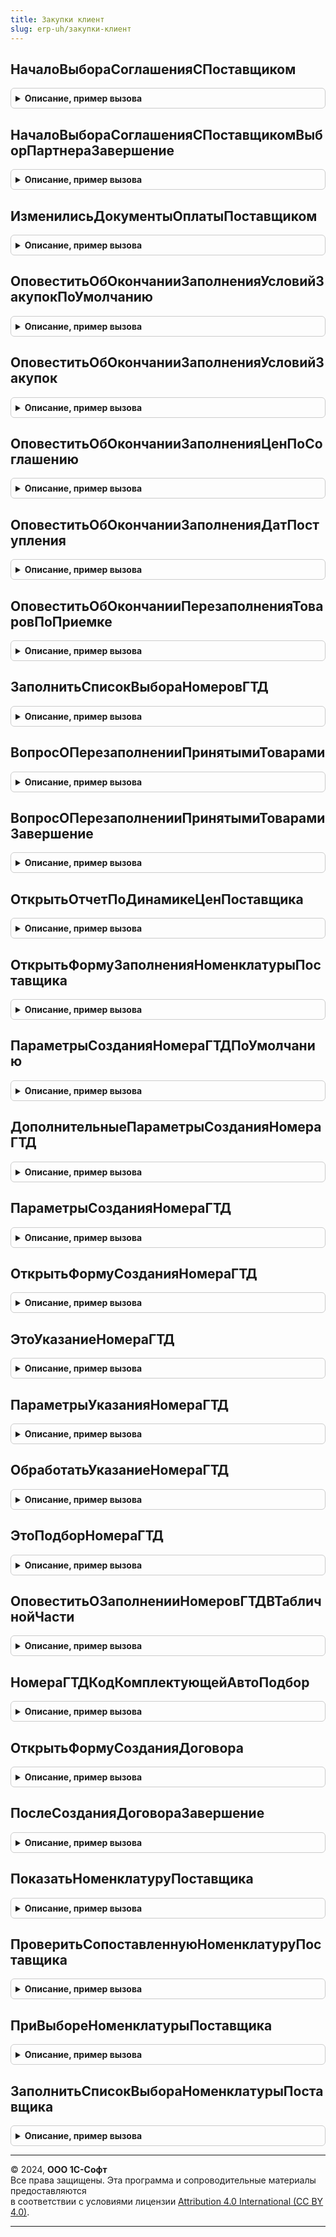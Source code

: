 ```yaml
---
title: Закупки клиент
slug: erp-uh/закупки-клиент
---
```



## НачалоВыбораСоглашенияСПоставщиком
<details style="margin: 1em 0; padding: 0.5em; border: 1px solid #ccc; border-radius: 6px;">

<summary style="font-weight: bold; cursor: pointer;">Описание, пример вызова</summary>

```bsl

// Процедура - обработчик события "НачалоВыбора" элемента формы "Соглашение"
//
// Параметры:
//	Элемент                   - ПолеФормы - обрабатываемый элемент формы
//	СтандартнаяОбработка      - Булево -
//	Партнер                   - СправочникСсылка.Партнеры - ссылка на партнера, для которого выберите соглашение
//	Документ                  - ДокументСсылка - ссылка на ранее выбранное соглашение для  начального позиционирования в списке
//	ДатаДокумента             - Дата - дата документа, в котором выбирается соглашение
//	ДоступноДляЗакупки        - Булево - Если Истина, отбираются только соглашения с установленным флагом ДоступноДляЗакупки
//	БезКомиссионныхСоглашений - Булево - Если Истина, отбираются только соглашения с хоз. операций "Закупка у поставщика"
//	СтруктураДополнительногоОтбора - Структура, Неопределено -
//
Процедура НачалоВыбораСоглашенияСПоставщиком(Элемент, Экспорт
```

Пример вызова
```bsl
ЗакупкиКлиент.НачалоВыбораСоглашенияСПоставщиком(Элемент, );
```
</details>

## НачалоВыбораСоглашенияСПоставщикомВыборПартнераЗавершение
<details style="margin: 1em 0; padding: 0.5em; border: 1px solid #ccc; border-radius: 6px;">

<summary style="font-weight: bold; cursor: pointer;">Описание, пример вызова</summary>

```bsl

// Проверяет заполненность реквизитов, необходимых для заполнения цен в документе по соглашению с поставщиком.
//
// Параметры:
//  Партнер                 - СправочникСсылка.Партнеры -  партнер, для которого отбираются соглашения.
//  ДополнительныеПараметры - Структура - дополнительные параметры для отбора соглашений.
//
Процедура НачалоВыбораСоглашенияСПоставщикомВыборПартнераЗавершение(Партнер, ДополнительныеПараметры) Экспорт
```

Пример вызова
```bsl
ЗакупкиКлиент.НачалоВыбораСоглашенияСПоставщикомВыборПартнераЗавершение(Партнер, ДополнительныеПараметры) 
```
</details>

## ИзменилисьДокументыОплатыПоставщиком
<details style="margin: 1em 0; padding: 0.5em; border: 1px solid #ccc; border-radius: 6px;">

<summary style="font-weight: bold; cursor: pointer;">Описание, пример вызова</summary>

```bsl

// Проверяет является ли оповещение в форме событием изменения документов оплаты
//
// Параметры:
//  ИмяСобытия - Строка - имя события из процедуры формы "ОбработкаОповещения".
//
// Возвращаемое значение:
//  Булево - Истина, если оповещение является оплатой.
//
Функция ИзменилисьДокументыОплатыПоставщиком(ИмяСобытия) Экспорт
```

Пример вызова
```bsl
Результат = ЗакупкиКлиент.ИзменилисьДокументыОплатыПоставщиком(ИмяСобытия) 
```
</details>

## ОповеститьОбОкончанииЗаполненияУсловийЗакупокПоУмолчанию
<details style="margin: 1em 0; padding: 0.5em; border: 1px solid #ccc; border-radius: 6px;">

<summary style="font-weight: bold; cursor: pointer;">Описание, пример вызова</summary>

```bsl

// Показывает оповещение пользователя об окончании заполнения условий закупок по умолчанию.
//
Процедура ОповеститьОбОкончанииЗаполненияУсловийЗакупокПоУмолчанию() Экспорт
```

Пример вызова
```bsl
ЗакупкиКлиент.ОповеститьОбОкончанииЗаполненияУсловийЗакупокПоУмолчанию() 
```
</details>

## ОповеститьОбОкончанииЗаполненияУсловийЗакупок
<details style="margin: 1em 0; padding: 0.5em; border: 1px solid #ccc; border-radius: 6px;">

<summary style="font-weight: bold; cursor: pointer;">Описание, пример вызова</summary>

```bsl

// Показывает оповещение пользователя об окончании заполнения условий закупок
//
Процедура ОповеститьОбОкончанииЗаполненияУсловийЗакупок() Экспорт
```

Пример вызова
```bsl
ЗакупкиКлиент.ОповеститьОбОкончанииЗаполненияУсловийЗакупок() 
```
</details>

## ОповеститьОбОкончанииЗаполненияЦенПоСоглашению
<details style="margin: 1em 0; padding: 0.5em; border: 1px solid #ccc; border-radius: 6px;">

<summary style="font-weight: bold; cursor: pointer;">Описание, пример вызова</summary>

```bsl

// Показывает оповещение пользователя об окончании заполнения цен по соглашению с клиентом.
//
// Параметры:
//	ЦеныРассчитаны - Булево - Признак успешного расчета цен хотя бы в одной строке.
//	ТекстОшибки - Строка - Описание ошибки при расчете цен.
//
Процедура ОповеститьОбОкончанииЗаполненияЦенПоСоглашению(ЦеныРассчитаны = Истина, ТекстОшибки = "") Экспорт
```

Пример вызова
```bsl
ЗакупкиКлиент.ОповеститьОбОкончанииЗаполненияЦенПоСоглашению(ЦеныРассчитаны, ТекстОшибки);
```
</details>

## ОповеститьОбОкончанииЗаполненияДатПоступления
<details style="margin: 1em 0; padding: 0.5em; border: 1px solid #ccc; border-radius: 6px;">

<summary style="font-weight: bold; cursor: pointer;">Описание, пример вызова</summary>

```bsl

// Показывает оповещение пользователя об окончании заполнения дат поступления всех строк тч.
//
// Параметры:
//	ДатаПоступления - Дата - дата отгрузки, по которой заполнялась дата в табличной части
//	ЗаполнениеВыделенныхСтрок - Булево - влияет на текст сообщения.
//
Процедура ОповеститьОбОкончанииЗаполненияДатПоступления(ДатаПоступления, ЗаполнениеВыделенныхСтрок) Экспорт
```

Пример вызова
```bsl
ЗакупкиКлиент.ОповеститьОбОкончанииЗаполненияДатПоступления(ДатаПоступления, ЗаполнениеВыделенныхСтрок) 
```
</details>

## ОповеститьОбОкончанииПерезаполненияТоваровПоПриемке
<details style="margin: 1em 0; padding: 0.5em; border: 1px solid #ccc; border-radius: 6px;">

<summary style="font-weight: bold; cursor: pointer;">Описание, пример вызова</summary>

```bsl

// Показывает оповещение пользователя об окончании перезаполнения товаров по фактической приемке.
//
// Параметры:
//	ЕстьИзменения           - Булево - Если Истина - есть изменения в табличной части
//	КоличествоПерезаполнено - Булево - Если Истина - количество было перезаполнено по фактической приемке.
//
Процедура ОповеститьОбОкончанииПерезаполненияТоваровПоПриемке(ЕстьИзменения, КоличествоПерезаполнено) Экспорт
```

Пример вызова
```bsl
ЗакупкиКлиент.ОповеститьОбОкончанииПерезаполненияТоваровПоПриемке(ЕстьИзменения, КоличествоПерезаполнено) 
```
</details>

## ЗаполнитьСписокВыбораНомеровГТД
<details style="margin: 1em 0; padding: 0.5em; border: 1px solid #ccc; border-radius: 6px;">

<summary style="font-weight: bold; cursor: pointer;">Описание, пример вызова</summary>

```bsl

// Формирует список выбора номеров ГТД с отбором по номенклатуре, характеристике
//
// Параметры:
//	ТекущаяСтрока - ДанныеФормыЭлементКоллекции - текущая строка таблицы Товары
//	СписокВыбора  - СписокЗначений - список выбора номеров ГТД.
//
Процедура ЗаполнитьСписокВыбораНомеровГТД(ТекущаяСтрока, СписокВыбора) Экспорт
```

Пример вызова
```bsl
ЗакупкиКлиент.ЗаполнитьСписокВыбораНомеровГТД(ТекущаяСтрока, СписокВыбора) 
```
</details>

## ВопросОПерезаполненииПринятымиТоварами
<details style="margin: 1em 0; padding: 0.5em; border: 1px solid #ccc; border-radius: 6px;">

<summary style="font-weight: bold; cursor: pointer;">Описание, пример вызова</summary>

```bsl

// Проверяет заполненность реквизитов, необходимых для заполнения товаров по приемке.
//
// Параметры:
// 	ОписаниеОповещения - ОписаниеОповещения -
// 	ЕстьПринятыеТовары - Булево - признак наличия принятых товаров.
//
// Возвращаемое значение:
// 	Булево - Ложь, если пользователь отказался от заполнения.
//
Функция ВопросОПерезаполненииПринятымиТоварами(ОписаниеОповещения, ЕстьПринятыеТовары) Экспорт
```

Пример вызова
```bsl
Результат = ЗакупкиКлиент.ВопросОПерезаполненииПринятымиТоварами(ОписаниеОповещения, ЕстьПринятыеТовары) 
```
</details>

## ВопросОПерезаполненииПринятымиТоварамиЗавершение
<details style="margin: 1em 0; padding: 0.5em; border: 1px solid #ccc; border-radius: 6px;">

<summary style="font-weight: bold; cursor: pointer;">Описание, пример вызова</summary>

```bsl

// Обработчик завершения ответа на вопрос перезаполнения принятыми товарами.
//
// Параметры:
//  ОтветНаВопрос           - Строка - вариант ответа на вопрос, выбранный пользователем.
//  ДополнительныеПараметры - Структура - дополнительные параметры.
//
Процедура ВопросОПерезаполненииПринятымиТоварамиЗавершение(ОтветНаВопрос, ДополнительныеПараметры) Экспорт
```

Пример вызова
```bsl
ЗакупкиКлиент.ВопросОПерезаполненииПринятымиТоварамиЗавершение(ОтветНаВопрос, ДополнительныеПараметры) 
```
</details>

## ОткрытьОтчетПоДинамикеЦенПоставщика
<details style="margin: 1em 0; padding: 0.5em; border: 1px solid #ccc; border-radius: 6px;">

<summary style="font-weight: bold; cursor: pointer;">Описание, пример вызова</summary>

```bsl

// Открывает отчет ДинамикаИзмененияЦенНоменклатурыПоставщика с отбором из формы
//
// Параметры:
//	Форма - ФормаКлиентскогоПриложения - форма документа, из которого открывается отчет.
//
Процедура ОткрытьОтчетПоДинамикеЦенПоставщика(Форма) Экспорт
```

Пример вызова
```bsl
ЗакупкиКлиент.ОткрытьОтчетПоДинамикеЦенПоставщика(Форма) 
```
</details>

## ОткрытьФормуЗаполненияНоменклатурыПоставщика
<details style="margin: 1em 0; padding: 0.5em; border: 1px solid #ccc; border-radius: 6px;">

<summary style="font-weight: bold; cursor: pointer;">Описание, пример вызова</summary>

```bsl

// Открывает форму заполнения номенклатуры по номенклатуре поставщика.
//
// Параметры:
// 	ОписаниеОповещения     - ОписаниеОповещения - описание оповещения.
// 	АдресТоваровВХранилище - Строка - адрес товаров в хранилище.
// 	Форма                  - ФормаКлиентскогоПриложения - владелец открываемой формы.
// 	ОтборТипНоменклатуры - Неопределено, Массив - Отбор тип номенклатуры
Процедура ОткрытьФормуЗаполненияНоменклатурыПоставщика(ОписаниеОповещения, АдресТоваровВХранилище, Форма, ОтборТипНоменклатуры = Неопределено) Экспорт
```

Пример вызова
```bsl
ЗакупкиКлиент.ОткрытьФормуЗаполненияНоменклатурыПоставщика(ОписаниеОповещения, АдресТоваровВХранилище, Форма, ОтборТипНоменклатуры);
```
</details>

## ПараметрыСозданияНомераГТДПоУмолчанию
<details style="margin: 1em 0; padding: 0.5em; border: 1px solid #ccc; border-radius: 6px;">

<summary style="font-weight: bold; cursor: pointer;">Описание, пример вызова</summary>

```bsl

// Конструктор коллекции параметров создания элемента справчоника 'НомераГТД' по умолчанию.
//
// Возвращаемое значение:
//	Структура - коллекция, которая содержит следующие свойства:
//		* Код - Строка - номер ГТД.
//		* ДанныеТовара - Структура - информация о товаре, содержащая следующие данные:
//			** Номенклатура - СправочникСсылка.Номенклатура - информация о номенклатуре.
//			** Характеристика - СправочникСсылка.ХарактеристикиНоменклатуры - информация о характеристике номенклатуры.
//			** Упаковка - СправочникСсылка.УпаковкиЕдиницыИзмерения - информация об упаковке товара.
//			** КоличествоКомплектов - Число - количество товара.
//			** СуммаПоРНПТ - Число - стоимость товара.
//		* СтранаПроисхождения - СправочникСсылка.СтраныМира - информация о стране происхождения товара.
//		* Дата - Дата- дата документа.
//		* ВалютаДокумента - СправочникСсылка.Валюты - валюта документа.
//		* ПоказатьСтоимостьПоДокументу - Булево - признак использования в документе суммовых показателей.
//		* ИспользоватьУчетПрослеживаемыхИмпортныхТоваров - Булево - признак использования учета прослеживаемых импортных
//																	товаров.
//
Функция ПараметрыСозданияНомераГТДПоУмолчанию() Экспорт
```

Пример вызова
```bsl
Результат = ЗакупкиКлиент.ПараметрыСозданияНомераГТДПоУмолчанию() 
```
</details>

## ДополнительныеПараметрыСозданияНомераГТД
<details style="margin: 1em 0; padding: 0.5em; border: 1px solid #ccc; border-radius: 6px;">

<summary style="font-weight: bold; cursor: pointer;">Описание, пример вызова</summary>

```bsl

// Возвращает параметры по умолчанию, используемые для инициализации параметров заполнения элемента справочника 'НомераГТД'.
//
// Возвращаемое значение:
//	Структура - коллекция, которая содержит следующие свойства:
//		* Дата - Дата- дата документа.
//		* ВалютаДокумента - СправочникСсылка.Валюты - валюта документа.
//		* ИмяПоляКоличество - Строка - имя поля содержащего информацию о количестве упаковок товара в коллекции параметра
//										ТекущаяСтрока (см. ПараметрыСозданияНомераГТД).
//		* ИмяПоляСумма - Строка - имя поля содержащего информацию о сумме товара в коллекции параметра
//									ТекущаяСтрока (см. ПараметрыСозданияНомераГТД).
//		* ИмяПоляСуммаНДС - Строка - имя поля содержащего информацию о сумме НДС товара в коллекции параметра
//										ТекущаяСтрока (см. ПараметрыСозданияНомераГТД).
//		* ИмяПоляСуммаСНДС - Строка - имя поля содержащего информацию о сумме с НДС товара в коллекции параметра
//										ТекущаяСтрока (см. ПараметрыСозданияНомераГТД).
//		* ОснованиеСтоимостиПоступления - Булево - признак того, что документ является основанием для определения
//													стоимости поступления товаров.
//		* ИспользоватьУчетПрослеживаемыхИмпортныхТоваров - Булево - признак использования учета прослеживаемых импортных
//																	товаров.
//
Функция ДополнительныеПараметрыСозданияНомераГТД() Экспорт
```

Пример вызова
```bsl
Результат = ЗакупкиКлиент.ДополнительныеПараметрыСозданияНомераГТД() 
```
</details>

## ПараметрыСозданияНомераГТД
<details style="margin: 1em 0; padding: 0.5em; border: 1px solid #ccc; border-radius: 6px;">

<summary style="font-weight: bold; cursor: pointer;">Описание, пример вызова</summary>

```bsl

// Возвращает, используемые при создании, параметры заполнения элемента справочника 'НомераГТД'.
//
// Параметры:
//	ТекущаяСтрока - Структура, ДанныеФормыЭлементКоллекции - коллекция, содержащая информацию о товаре:
//					* Номенклатура - СправочникСсылка.Номенклатура - информация о номенклатуре.
//					* Характеристика - СправочникСсылка.ХарактеристикиНоменклатуры - информация о характеристике номенклатуры.
//					* Упаковка - СправочникСсылка.УпаковкиЕдиницыИзмерения - информация об упаковке товара.
//					* СтранаПроисхождения - СправочникСсылка.СтраныМира - информация о стране происхождения товара.
//	ТекстРедактирования - Строка - текст редактирования поля формы Номера ГТД.
//	ДополнительныеПараметры - см. ДополнительныеПараметрыСозданияНомераГТД.
//
// Возвращаемое значение:
//	см. ПараметрыСозданияНомераГТДПоУмолчанию.
//
Функция ПараметрыСозданияНомераГТД(ТекущаяСтрока, ТекстРедактирования, ДополнительныеПараметры = Неопределено) Экспорт
```

Пример вызова
```bsl
Результат = ЗакупкиКлиент.ПараметрыСозданияНомераГТД(ТекущаяСтрока, ТекстРедактирования, ДополнительныеПараметры);
```
</details>

## ОткрытьФормуСозданияНомераГТД
<details style="margin: 1em 0; padding: 0.5em; border: 1px solid #ccc; border-radius: 6px;">

<summary style="font-weight: bold; cursor: pointer;">Описание, пример вызова</summary>

```bsl

// Открывает форму создания элемента справочника 'НомераГТД'.
//
// Параметры:
//	Форма - ФормаКлиентскогоПриложения - форма, в которой вызывается команда создания Номера ГТД.
//	ПараметрыСоздания - см. ПараметрыСозданияНомераГТД
//
Процедура ОткрытьФормуСозданияНомераГТД(Форма, ПараметрыСоздания) Экспорт
```

Пример вызова
```bsl
ЗакупкиКлиент.ОткрытьФормуСозданияНомераГТД(Форма, ПараметрыСоздания) 
```
</details>

## ЭтоУказаниеНомераГТД
<details style="margin: 1em 0; padding: 0.5em; border: 1px solid #ccc; border-radius: 6px;">

<summary style="font-weight: bold; cursor: pointer;">Описание, пример вызова</summary>

```bsl

// Выполняет проверку того, что форма, выполнившая оповещение выбора значения, является формой элемента
// справочника 'НомераГТД'.
//
// Параметры:
//	ИсточникВыбора - Произвольный - параметр события ОбработкаВыбора формы, в которой осуществлен выбор значения.
//
// Возвращаемое значение:
//	Булево - возвращает значение Истина, если выполнен выбор элемента справочника 'НомераГТД'.
//
Функция ЭтоУказаниеНомераГТД(ИсточникВыбора) Экспорт
```

Пример вызова
```bsl
Результат = ЗакупкиКлиент.ЭтоУказаниеНомераГТД(ИсточникВыбора) 
```
</details>

## ПараметрыУказанияНомераГТД
<details style="margin: 1em 0; padding: 0.5em; border: 1px solid #ccc; border-radius: 6px;">

<summary style="font-weight: bold; cursor: pointer;">Описание, пример вызова</summary>

```bsl

// Возвращает параметры обработки выбора значения формы элемента справочника 'НомераГТД'.
//
// Возвращаемое значение:
//	Структура - коллекция, которая содержит следующие свойства:
//		* ИмяТЧ - Строка - имя табличной части, в которой указывается значение номера ГТД.
//		* ИмяПоляНомерГТД - Строка - имя поля номера ГТД, в котором указывается значение.
//		* ИмяПоляСтранаПроисхождения - Строка - имя поля страны происхождения, в котором указывается страна
//												происхождения импортного товара в соответствии с ГТД.
//
Функция ПараметрыУказанияНомераГТД() Экспорт
```

Пример вызова
```bsl
Результат = ЗакупкиКлиент.ПараметрыУказанияНомераГТД() 
```
</details>

## ОбработатьУказаниеНомераГТД
<details style="margin: 1em 0; padding: 0.5em; border: 1px solid #ccc; border-radius: 6px;">

<summary style="font-weight: bold; cursor: pointer;">Описание, пример вызова</summary>

```bsl

// Выполняет указание значений номера ГТД и служебных реквизитов в табличной части формы.
//
// Параметры:
//	Форма - ФормаКлиентскогоПриложения - форма, в которой инициировано указание номера ГТД, которая содержит следующие свойства:
//		* Элементы - ВсеЭлементыФормы - элементы формы.
//	НомерГТД - СправочникСсылка.НомераГТД, Неопределено - значение выбора.
//	ПараметрыУказанияНомераГТД - см. ПараметрыУказанияНомераГТД
//	ТекущиеДанные - Структура, ДанныеФормыЭлементКоллекции - данные строки, в которой указывается номер ГТД,
//																если значение не передано, тогда используются текущие
//																данные таблицы с именем ПараметрыУказанияНомераГТД.ИмяТЧ.
//	ДействияОбработки - Структура - параметры действий, которые необходимо выполнить для обработки строк табличной части,
//									в которых осуществляется заполнение номеров ГТД.
//
Процедура ОбработатьУказаниеНомераГТД(Форма, Экспорт
```

Пример вызова
```bsl
ЗакупкиКлиент.ОбработатьУказаниеНомераГТД(Форма, );
```
</details>

## ЭтоПодборНомераГТД
<details style="margin: 1em 0; padding: 0.5em; border: 1px solid #ccc; border-radius: 6px;">

<summary style="font-weight: bold; cursor: pointer;">Описание, пример вызова</summary>

```bsl

// Выполняет проверку того, что форма, выполнившая оповещение, является формой подбора номера номера ГТД.
//
// Параметры:
//	ИсточникВыбора - Произвольный - параметр события ОбработкаВыбора формы, в которой осуществлен выбор значения.
//
// Возвращаемое значение:
//	Булево - возвращает значение Истина, если выполнен выбор элемента справочника 'НомераГТД'.
//
Функция ЭтоПодборНомераГТД(ИсточникВыбора) Экспорт
```

Пример вызова
```bsl
Результат = ЗакупкиКлиент.ЭтоПодборНомераГТД(ИсточникВыбора) 
```
</details>

## ОповеститьОЗаполненииНомеровГТДВТабличнойЧасти
<details style="margin: 1em 0; padding: 0.5em; border: 1px solid #ccc; border-radius: 6px;">

<summary style="font-weight: bold; cursor: pointer;">Описание, пример вызова</summary>

```bsl

// Показывает оповещение пользователю о заполнении номеров ГТД в строках табличной части документа.
//
// Параметры:
//	ЗаполненыНомераГТД - Булево - признак того, что выполнено заполнение табличной части.
//	НомерГТД - СправочникСсылка.НомераГТД - значение заполнения.
//
Процедура ОповеститьОЗаполненииНомеровГТДВТабличнойЧасти(ЗаполненыНомераГТД, НомерГТД = Неопределено) Экспорт
```

Пример вызова
```bsl
ЗакупкиКлиент.ОповеститьОЗаполненииНомеровГТДВТабличнойЧасти(ЗаполненыНомераГТД, НомерГТД);
```
</details>

## НомераГТДКодКомплектующейАвтоПодбор
<details style="margin: 1em 0; padding: 0.5em; border: 1px solid #ccc; border-radius: 6px;">

<summary style="font-weight: bold; cursor: pointer;">Описание, пример вызова</summary>

```bsl

// Служебный обработчик авто подбора Номера ГТД.
//
// Параметры:
//	Форма - ФормаКлиентскогоПриложения - форма, содержащая поле Номера ГТД.
//	Элемент - ЭлементыФормы - поле формы, содержащее информацию о Номере ГТД.
//	Текст - Строка - текст строки поиска.
//	ДанныеВыбора - СписокЗначений Из Структура - список выбора данных элемента справочника.
//	СтандартнаяОбработка - Булево - в данный параметр передается признак выполнения подбора данных объекта.
//										Если в теле процедуры-обработчика установить данному параметру
//										значение Ложь, стандартная обработка события производиться не будет.
//
Процедура НомераГТДКодКомплектующейАвтоПодбор(Форма, Элемент, Текст, ДанныеВыбора, СтандартнаяОбработка) Экспорт
```

Пример вызова
```bsl
ЗакупкиКлиент.НомераГТДКодКомплектующейАвтоПодбор(Форма, Элемент, Текст, ДанныеВыбора, СтандартнаяОбработка) 
```
</details>

## ОткрытьФормуСозданияДоговора
<details style="margin: 1em 0; padding: 0.5em; border: 1px solid #ccc; border-radius: 6px;">

<summary style="font-weight: bold; cursor: pointer;">Описание, пример вызова</summary>

```bsl

// Открывает форму создания нового договора с данными по партнеру.
//
// Параметры:
//	Форма - ФормаКлиентскогоПриложения - форма документа.
//	Элемент - ЭлементыФормы - поле формы, содержащее информацию о договоре.
//	ПутьКДоговору - Строка - путь к реквизиту с данными по договору.
//	Партнер - СправочникСсылка.Партнеры - данные по партнеру для создания договора.
//	СтандартнаяОбработка - Булево - в данный параметр передается признак выполнения подбора данных объекта.
//	ИмяСобытияОповещения - Строка - имя события оповещения для формы документа при изменении договора.
//
Процедура ОткрытьФормуСозданияДоговора(Форма, Элемент, ПутьКДоговору, Партнер, СтандартнаяОбработка, ИмяСобытияОповещения = "ПриИзмененииДоговора") Экспорт
```

Пример вызова
```bsl
ЗакупкиКлиент.ОткрытьФормуСозданияДоговора(Форма, Элемент, ПутьКДоговору, Партнер, СтандартнаяОбработка, ИмяСобытияОповещения);
```
</details>

## ПослеСозданияДоговораЗавершение
<details style="margin: 1em 0; padding: 0.5em; border: 1px solid #ccc; border-radius: 6px;">

<summary style="font-weight: bold; cursor: pointer;">Описание, пример вызова</summary>

```bsl

// Обработка оповещения после создания договора из формы документа.
//
//Параметры:
// Результат - Структура:
//  *Договор - СправочникСсылка.ДоговорыКонтрагентов - созданный договор.
// ДополнительныеПараметры - Структура:
//  *Объект - ФормаКлиентскогоПриложения - форма документа.
//  *Партнер - СправочникСсылка.Партнеры - партнер из документа.
//  *ПутьКДоговору - Строка - путь к реквизиту с данными по договору.
//  *ИмяСобытияОповещения - Строка - имя события формы при изменении договора.
//  *Договор - СправочникСсылка.ДоговорыКонтрагентов - выбранный договор.
//
Процедура ПослеСозданияДоговораЗавершение(Результат, ДополнительныеПараметры) Экспорт
```

Пример вызова
```bsl
ЗакупкиКлиент.ПослеСозданияДоговораЗавершение(Результат, ДополнительныеПараметры) 
```
</details>

## ПоказатьНоменклатуруПоставщика
<details style="margin: 1em 0; padding: 0.5em; border: 1px solid #ccc; border-radius: 6px;">

<summary style="font-weight: bold; cursor: pointer;">Описание, пример вызова</summary>

```bsl

// Устарела. Следует использовать см. НоменклатураПартнеровКлиент.ПоказатьНоменклатуруПартнера
// Открывает форму списка номенклатуры поставщика с отбором по владельцу, номенклатуре, характеристике, упаковке.
//
// Параметры:
//	Партнер       - СправочникСсылка.Партнеры - владелец номенклатуры поставщика
//	Ссылка        - ДокументСсылка - ссылка на документ из формы которого вызывается процедура
//	ТекущаяСтрока - ДанныеФормыЭлементКоллекции - текущая строка таблицы Товары.
//
Процедура ПоказатьНоменклатуруПоставщика(Партнер, Ссылка, ТекущаяСтрока) Экспорт
```

Пример вызова
```bsl
ЗакупкиКлиент.ПоказатьНоменклатуруПоставщика(Партнер, Ссылка, ТекущаяСтрока) 
```
</details>

## ПроверитьСопоставленнуюНоменклатуруПоставщика
<details style="margin: 1em 0; padding: 0.5em; border: 1px solid #ccc; border-radius: 6px;">

<summary style="font-weight: bold; cursor: pointer;">Описание, пример вызова</summary>

```bsl

// Устарела. Вызывает проверку на наличие в информационной базе ранее сопоставленной номенклатуры поставщика.
// Если ранее сопоставленная номенклатура найдена - предупреждает об этом пользователя.
//
// Параметры:
//   Объект - ДанныеФормыКоллекция - документ, для которого необходимо осуществлять проверку.
//   ОписаниеОповещения - ОписаниеОповещения - определяет процедуру, которая будет вызвана после завершения проверки.
//   НеВыполнятьПроверкуДляПользователя - Булево - флаг, определяющий нужно ли осуществлять проверку.
//
Процедура ПроверитьСопоставленнуюНоменклатуруПоставщика(Объект, ОписаниеОповещения, НеВыполнятьПроверкуДляПользователя) Экспорт
```

Пример вызова
```bsl
ЗакупкиКлиент.ПроверитьСопоставленнуюНоменклатуруПоставщика(Объект, ОписаниеОповещения, НеВыполнятьПроверкуДляПользователя) 
```
</details>

## ПриВыбореНоменклатурыПоставщика
<details style="margin: 1em 0; padding: 0.5em; border: 1px solid #ccc; border-radius: 6px;">

<summary style="font-weight: bold; cursor: pointer;">Описание, пример вызова</summary>

```bsl

// Устарела. Следует использовать см. НоменклатураПартнеровКлиент.ПриВыбореНоменклатурыПартнера.
// При попытке выбора номенклатуры поставщика в строке таблицы пользователь получает сообщение о незаполненности партнера.
//
// Параметры:
//	Объект                - ДанныеФормыСтруктура - документ, для выдачи сообщения об ошибках
//	Поле                  - ПолеФормы - поле, в котором пользователь осуществляет выбор
//	ИмяПроверяемогоПоля   - Строка - имя поля, для которого необходимо выдать ошибку.
//	ПредставлениеПартнера - Строка - представление поля, для которого необходимо выдать ошибку.
Процедура ПриВыбореНоменклатурыПоставщика(Объект, Поле, ИмяПроверяемогоПоля, ПредставлениеПартнера) Экспорт
```

Пример вызова
```bsl
ЗакупкиКлиент.ПриВыбореНоменклатурыПоставщика(Объект, Поле, ИмяПроверяемогоПоля, ПредставлениеПартнера) 
```
</details>

## ЗаполнитьСписокВыбораНоменклатурыПоставщика
<details style="margin: 1em 0; padding: 0.5em; border: 1px solid #ccc; border-radius: 6px;">

<summary style="font-weight: bold; cursor: pointer;">Описание, пример вызова</summary>

```bsl

// Устарела. Следует использовать см. НоменклатураПартнеровКлиент.ЗаполнитьСписокВыбораНоменклатурыПартнера.
// Формирует список выбора номенклатуры поставщика с отбором по номенклатуре, характеристике, упаковке.
//
// Параметры:
//	Партнер       - СправочникСсылка.Партнеры - владелец номенклатуры поставщика
//	ТекущаяСтрока - ДанныеФормыЭлементКоллекции - текущая строка таблицы Товары
//	СписокВыбора  - СписокЗначений - список выбора номенклатуры поставщика.
//
Процедура ЗаполнитьСписокВыбораНоменклатурыПоставщика(Партнер, ТекущаяСтрока, СписокВыбора) Экспорт
```

Пример вызова
```bsl
ЗакупкиКлиент.ЗаполнитьСписокВыбораНоменклатурыПоставщика(Партнер, ТекущаяСтрока, СписокВыбора) 
```
</details>

---

© 2024, **ООО 1С-Софт**  
Все права защищены. Эта программа и сопроводительные материалы предоставляются  
в соответствии с условиями лицензии [Attribution 4.0 International (CC BY 4.0)](https://creativecommons.org/licenses/by/4.0/legalcode).

---
